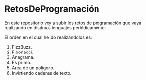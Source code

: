 # RetosDeProgramación
En este repositorio voy a subir los retos de programación que vaya realizando en distintos lenguajes periódicamente.

El órden en el cual he ido realizándolos es:
1. FizzBuzz.
2. Fibonacci.
3. Anagrama.
4. Es primo.
5. Area de un polígono.
6. Invirtiendo cadenas de texto.
